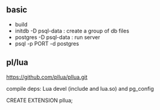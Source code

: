 ## basic

* build
* initdb -D psql-data : create a group of db files
* postgres -D psql-data : run server
* psql -p PORT -d postgres

## pl/lua

https://github.com/pllua/pllua.git

compile deps: Lua devel (include and lua.so) and pg_config

CREATE EXTENSION pllua;
